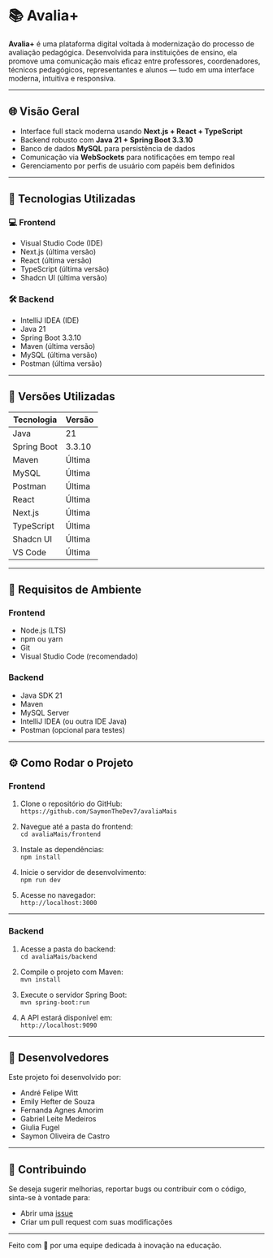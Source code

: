 # 📚 Avalia+

**Avalia+** é uma plataforma digital voltada à modernização do processo de avaliação pedagógica. Desenvolvida para instituições de ensino, ela promove uma comunicação mais eficaz entre professores, coordenadores, técnicos pedagógicos, representantes e alunos — tudo em uma interface moderna, intuitiva e responsiva.

---

## 🌐 Visão Geral

- Interface full stack moderna usando **Next.js + React + TypeScript**
- Backend robusto com **Java 21 + Spring Boot 3.3.10**
- Banco de dados **MySQL** para persistência de dados
- Comunicação via **WebSockets** para notificações em tempo real
- Gerenciamento por perfis de usuário com papéis bem definidos

---

## 🚀 Tecnologias Utilizadas

### 💻 Frontend
- Visual Studio Code (IDE)
- Next.js (última versão)
- React (última versão)
- TypeScript (última versão)
- Shadcn UI (última versão)

### 🛠️ Backend
- IntelliJ IDEA (IDE)
- Java 21
- Spring Boot 3.3.10
- Maven (última versão)
- MySQL (última versão)
- Postman (última versão)

---

## 📌 Versões Utilizadas

| Tecnologia         | Versão         |
|--------------------|----------------|
| Java               | 21             |
| Spring Boot        | 3.3.10         |
| Maven              | Última         |
| MySQL              | Última         |
| Postman            | Última         |
| React              | Última         |
| Next.js            | Última         |
| TypeScript         | Última         |
| Shadcn UI          | Última         |
| VS Code            | Última         |

---

## 🧰 Requisitos de Ambiente

### Frontend
- Node.js (LTS)
- npm ou yarn
- Git
- Visual Studio Code (recomendado)

### Backend
- Java SDK 21
- Maven
- MySQL Server
- IntelliJ IDEA (ou outra IDE Java)
- Postman (opcional para testes)

---

## ⚙️ Como Rodar o Projeto

### Frontend

1. Clone o repositório do GitHub:  
   `https://github.com/SaymonTheDev7/avaliaMais`

2. Navegue até a pasta do frontend:  
   `cd avaliaMais/frontend`

3. Instale as dependências:  
   `npm install`

4. Inicie o servidor de desenvolvimento:  
   `npm run dev`

5. Acesse no navegador:  
   `http://localhost:3000`

---

### Backend

1. Acesse a pasta do backend:  
   `cd avaliaMais/backend`

2. Compile o projeto com Maven:  
   `mvn install`

3. Execute o servidor Spring Boot:  
   `mvn spring-boot:run`

4. A API estará disponível em:  
   `http://localhost:9090`

---

## 👥 Desenvolvedores

Este projeto foi desenvolvido por:

- André Felipe Witt  
- Emily Hefter de Souza  
- Fernanda Agnes Amorim  
- Gabriel Leite Medeiros  
- Giulia Fugel  
- Saymon Oliveira de Castro

---

## 🤝 Contribuindo

Se deseja sugerir melhorias, reportar bugs ou contribuir com o código, sinta-se à vontade para:

- Abrir uma [issue](https://github.com/SaymonTheDev7/avaliaMais/issues)
- Criar um pull request com suas modificações
---

Feito com 💚 por uma equipe dedicada à inovação na educação.

